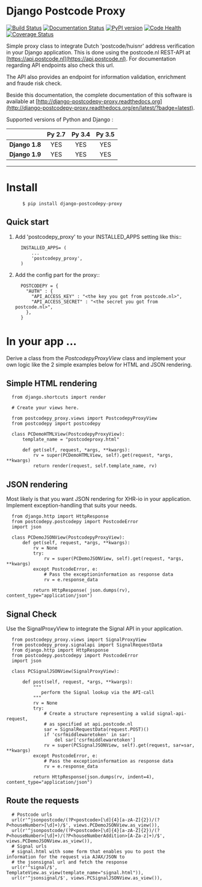 Django Postcode Proxy
=========================

[![Build Status](https://travis-ci.org/hootnot/django-postcodepy-proxy.svg?branch=master)](https://travis-ci.org/hootnot/django-postcodepy-proxy)
[![Documentation Status](https://readthedocs.org/projects/django-postcodepy-proxy/badge/?version=latest)](http://django-postcodepy-proxy.readthedocs.org/en/latest/?badge=latest)
[![PyPI version](https://badge.fury.io/py/django-postcodepy-proxy.svg)](http://badge.fury.io/py/django-postcodepy-proxy)
[![Code Health](https://landscape.io/github/hootnot/django-postcodepy-proxy/master/landscape.svg?style=flat)](https://landscape.io/github/hootnot/django-postcodepy-proxy/master)
[![Coverage Status](https://coveralls.io/repos/github/hootnot/django-postcodepy-proxy/badge.svg?branch=master)](https://coveralls.io/github/hootnot/django-postcodepy-proxy?branch=master)

Simple proxy class to integrate Dutch 'postcode/huisnr' address verification in your Django application.
This is done using the postcode.nl REST-API at [https://api.postcode.nl](https://api.postcode.nl). For documentation
regarding API endpoints also check this url.

The API also provides an endpoint for information validation, enrichment and fraude risk check.

Beside this documentation, the complete documentation of this software is available at
[http://django-postcodepy-proxy.readthedocs.org](http://django-postcodepy-proxy.readthedocs.org/en/latest/?badge=latest).


Supported versions of Python and Django :

|                | **Py 2.7** | **Py 3.4** | **Py 3.5** |
| :------------: | :--------: | :--------: | :--------: | 
| **Django 1.8** | YES        | YES        | YES        |
| **Django 1.9** | YES        | YES        | YES        |

---

Install
=========

          $ pip install django-postcodepy-proxy



Quick start
-----------------

1. Add 'postcodepy_proxy' to your INSTALLED_APPS setting like this::

         INSTALLED_APPS= (
             ...
             'postcodepy_proxy',
         )

2. Add the config part for the proxy::

         POSTCODEPY = {
           "AUTH" : {
             "API_ACCESS_KEY" : "<the key you got from postcode.nl>",
             "API_ACCESS_SECRET" : "<the secret you got from postcode.nl>",
           },
         }

In your app ...
================

Derive a class from the *PostcodepyProxyView* class and implement your own logic like the 2 simple examples below for HTML and JSON rendering.

## Simple HTML rendering
 
      from django.shortcuts import render

      # Create your views here.

      from postcodepy_proxy.views import PostcodepyProxyView
      from postcodepy import postcodepy

      class PCDemoHTMLView(PostcodepyProxyView):
          template_name = "postcodeproxy.html"
      
          def get(self, request, *args, **kwargs):
              rv = super(PCDemoHTMLView, self).get(request, *args, **kwargs)
              return render(request, self.template_name, rv)


## JSON rendering

Most likely is that you want JSON rendering for XHR-io in your application. Implement exception-handling that suits your needs.


      from django.http import HttpResponse
      from postcodepy.postcodepy import PostcodeError
      import json

      class PCDemoJSONView(PostcodepyProxyView):
          def get(self, request, *args, **kwargs):
              rv = None
              try:
                  rv = super(PCDemoJSONView, self).get(request, *args, **kwargs)
              except PostcodeError, e:
                  # Pass the exceptioninformation as response data
                  rv = e.response_data

              return HttpResponse( json.dumps(rv), content_type="application/json")


## Signal Check 

Use the SignalProxyView to integrate the Signal API in your application.

      from postcodepy_proxy.views import SignalProxyView
      from postcodepy_proxy.signalapi import SignalRequestData
      from django.http import HttpResponse
      from postcodepy.postcodepy import PostcodeError
      import json

      class PCSignalJSONView(SignalProxyView):
      
          def post(self, request, *args, **kwargs):
              """
                 perform the Signal lookup via the API-call
              """
              rv = None
              try:
                  # Create a structure representing a valid signal-api-request,
                  # as specified at api.postcode.nl
                  sar = SignalRequestData(request.POST)()
                  if 'csrfmiddlewaretoken' in sar:
                      del sar['csrfmiddlewaretoken']
                  rv = super(PCSignalJSONView, self).get(request, sar=sar, **kwargs)
              except PostcodeError, e:
                  # Pass the exceptioninformation as response data
                  rv = e.response_data
      
              return HttpResponse(json.dumps(rv, indent=4), content_type="application/json")


## Route the requests

      # Postcode urls
      url(r'^jsonpostcode/(?P<postcode>[\d]{4}[a-zA-Z]{2})/(?P<houseNumber>[\d]+)/$', views.PCDemoJSONView.as_view()),
      url(r'^jsonpostcode/(?P<postcode>[\d]{4}[a-zA-Z]{2})/(?P<houseNumber>[\d]+)/(?P<houseNumberAddition>[A-Za-z]+)/$', views.PCDemoJSONView.as_view()),
      # Signal urls
      # signal.html with some form that enables you to post the information for the request via AJAX/JSON to
      # the jsonsignal url and fetch the response
      url(r'^signal/$', TemplateView.as_view(template_name="signal.html")),
      url(r'^jsonsignal/$', views.PCSignalJSONView.as_view()),
